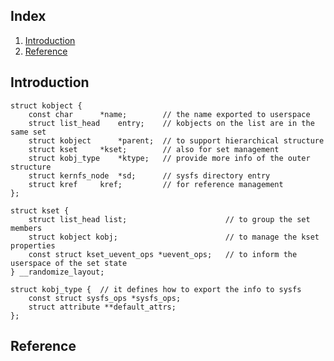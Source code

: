 ## Index

1. [Introduction](#introduction)
2. [Reference](#reference)

## <a name="introduction"></a> Introduction

```
struct kobject {
    const char      *name;        // the name exported to userspace
    struct list_head    entry;    // kobjects on the list are in the same set
    struct kobject      *parent;  // to support hierarchical structure
    struct kset     *kset;        // also for set management
    struct kobj_type    *ktype;   // provide more info of the outer structure
    struct kernfs_node  *sd;      // sysfs directory entry
    struct kref     kref;         // for reference management
};
```

```
struct kset {
    struct list_head list;                      // to group the set members
    struct kobject kobj;                        // to manage the kset properties
    const struct kset_uevent_ops *uevent_ops;   // to inform the userspace of the set state
} __randomize_layout;

```

```
struct kobj_type {  // it defines how to export the info to sysfs
    const struct sysfs_ops *sysfs_ops;
    struct attribute **default_attrs;
};
```

## <a name="reference"></a> Reference
